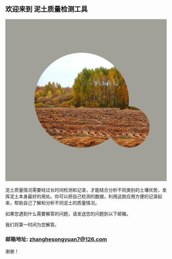 ## 欢迎来到 泥土质量检测工具

![Image](icon-1024.png)

泥土质量情况需要经过长时间检测和记录，才能结合分析不同类别的土壤优势，发挥泥土本身最好的用处。你可以把自己检测的数据，利用这款应用方便的记录起来，帮助自己了解和分析不同泥土的质量情况。


如果您遇到什么需要解答的问题，请发送您的问题到以下邮箱。

我们将第一时间为您解答。

### 邮箱地址: zhanghesongyuan7@126.com

谢谢！
